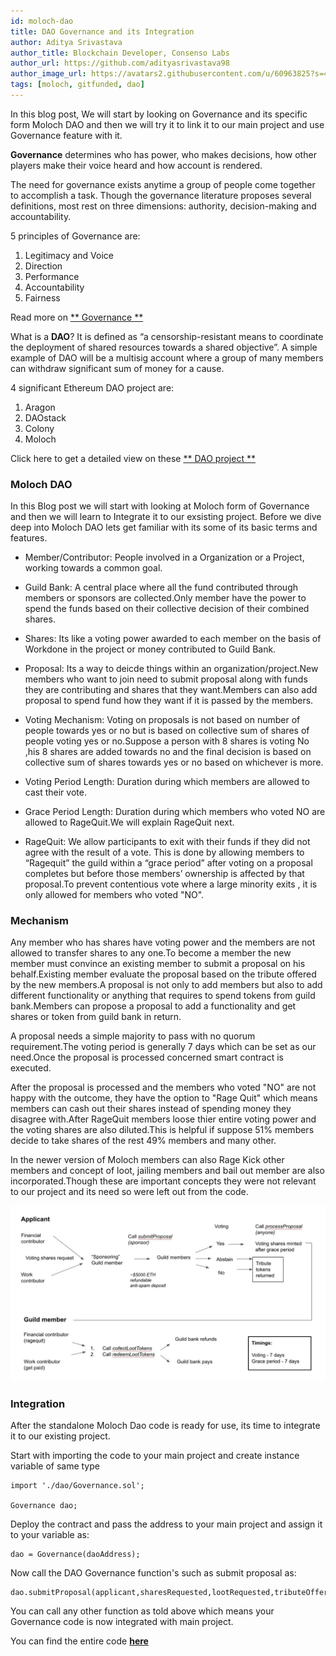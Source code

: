 ```yaml
---
id: moloch-dao
title: DAO Governance and its Integration
author: Aditya Srivastava
author_title: Blockchain Developer, Consenso Labs
author_url: https://github.com/adityasrivastava98
author_image_url: https://avatars2.githubusercontent.com/u/60963825?s=460&v=4
tags: [moloch, gitfunded, dao]
---
```


In this blog post, We will start by looking on Governance and its specific form Moloch DAO and then we will try it to link it to our main project and use Governance feature with it.

<!--truncate-->

**Governance** determines who has power, who makes decisions, how other players make their voice heard and how account is rendered.

The need for governance exists anytime a group of people come together to accomplish a task. Though the governance literature proposes several definitions, most rest on three dimensions: authority, decision-making and accountability.

5 principles of Governance are:
1. Legitimacy and Voice
2. Direction
3. Performance
4. Accountability
5. Fairness

Read more on [** Governance **](https://iog.ca/what-is-governance/)


What is a **DAO**? It is defined as “a censorship-resistant means to coordinate the deployment of shared resources towards a shared objective”.
A simple example of DAO will be a multisig account where a group of many members can withdraw significant sum of money for a cause.

4 significant Ethereum DAO project are:
1. Aragon
2. DAOstack
3. Colony
4. Moloch

Click here to get a detailed view on these [** DAO project **](http://kronosapiens.github.io/blog/2019/06/16/aragon-daostack-colony-moloch.html)

### Moloch DAO

In this Blog post we will start with looking at Moloch form of Governance and then we will learn to Integrate it to our exsisting project.
Before we dive deep into Moloch DAO lets get familiar with its some of its basic terms and features.

- Member/Contributor: People involved in a Organization or a Project, working towards a common goal.

- Guild Bank: A central place where all the fund contributed through members or sponsors are collected.Only member have the power to spend the funds based on their collective decision of their combined shares.

- Shares: Its like a voting power awarded to each member on the basis of Workdone in the project or money contributed to Guild Bank.

- Proposal: Its a way to deicde things within an organization/project.New members who want to join need to submit proposal along with funds they are contributing and shares that they want.Members can also add proposal to spend fund how they want if it is passed by the members.

- Voting Mechanism: Voting on proposals is not based on number of people towards yes or no but is based on collective sum of shares of people voting yes or no.Suppose a person with 8 shares is voting No ,his 8 shares are added towards no and the final decision is based on collective sum of shares towards yes or no based on whichever is more.

- Voting Period Length: Duration during which members are allowed to cast their vote.

- Grace Period Length: Duration during which members who voted NO are allowed to RageQuit.We will explain RageQuit next.

- RageQuit: We allow participants to exit with their funds if they did not agree with the result of a vote. This is done by allowing members to
“Ragequit” the guild within a “grace period” after voting on a proposal completes but before those members’ ownership is affected by that
proposal.To prevent contentious vote where a large minority exits , it is only allowed for members who voted "NO".

### Mechanism

Any member who has shares have voting power and the  members are not allowed to transfer shares to any one.To become a member the new member must convince an existing member to submit a proposal on his behalf.Existing member evaluate the proposal based on the tribute offered by the new members.A proposal is not only to add members but also to add different functionality or anything that requires to spend tokens from guild bank.Members can propose a proposal to add a functionality and get shares or token from guild bank in return.

A proposal needs a simple majority to pass with no quorum requirement.The voting period is generally 7 days which can be set as our need.Once the proposal is processed concerned smart contract is executed.

After the proposal is processed and the members who voted "NO" are not happy with the outcome, they have the option to "Rage Quit" which means members can cash out their shares instead of spending money they disagree with.After RageQuit members loose thier entire voting power and the voting shares are also diluted.This is helpful if suppose 51% members decide to take shares of the rest 49% members and many other.

In the newer version of Moloch members can also Rage Kick other members and concept of loot, jailing members and bail out member are also incorporated.Though these are important concepts they were not relevant to our project and its need so were left out from the code.

![Moloch Working](/img/moloch.jpeg)

### Integration

After the standalone Moloch Dao code is ready for use, its time to integrate it to our existing project.

Start with importing the code to your main project and create instance variable of same type

```
import './dao/Governance.sol';

Governance dao;
```
Deploy the contract and pass the address to your main project and assign it to your variable as:

```
dao = Governance(daoAddress);
```
Now call the DAO Governance function's such as submit proposal as:

```
dao.submitProposal(applicant,sharesRequested,lootRequested,tributeOffered,tributeToken,paymentRequested,paymentToken,details);
```
You can call any other function as told above which means your Governance code is now integrated with main project.

You can find the entire code [**here**](https://github.com/gitfunded/contracts/tree/master/truffle-contracts/contracts)
